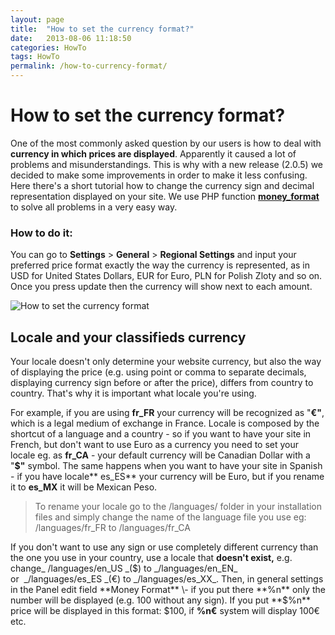 ```yaml
---
layout: page
title:  "How to set the currency format?"
date:   2013-08-06 11:18:50
categories: HowTo
tags: HowTo
permalink: /how-to-currency-format/
---
```

# How to set the currency format?

One of the most commonly asked question by our users is how to deal with **currency in which prices are displayed**. Apparently it caused a lot of problems and misunderstandings. This is why with a new release (2.0.5) we decided to make some improvements in order to make it less confusing. Here there's a short tutorial how to change the currency sign and decimal representation displayed on your site. We use PHP function **[money_format](http://php.net/manual/en/function.money-format.php)** to solve all problems in a very easy way. 

### How to do it:

You can go to **Settings** > **General** > **Regional Settings** and input your preferred price format exactly the way the currency is represented, as in USD for United States Dollars, EUR for Euro, PLN for Polish Zloty and so on. Once you press update then the currency will show next to each amount.

![How to set the currency format](http://open-classifieds.com/wp-content/uploads/2013/08/How-to-set-the-currency-format.png)

## Locale and your classifieds currency

Your locale doesn't only determine your website currency, but also the way of displaying the price (e.g. using point or comma to separate decimals, displaying currency sign before or after the price), differs from country to country. That's why it is important what locale you're using. 

For example, if you are using **fr_FR** your currency will be recognized as "**€"**, which is a legal medium of exchange in France. Locale is composed by the shortcut of a language and a country - so if you want to have your site in French, but don't want to use Euro as a currency you need to set your locale eg. as **fr_CA** \- your default currency will be Canadian Dollar with a "**$"** symbol. The same happens when you want to have your site in Spanish - if you have locale** es_ES** your currency will be Euro, but if you rename it to **es_MX** it will be Mexican Peso.

> To rename your locale go to the /languages/ folder in your installation files and simply change the name of the language file you use eg: /languages/fr_FR to /languages/fr_CA

If you don't want to use any sign or use completely different currency than the one you use in your country, use a locale that **doesn't exist,** e.g. change_ /languages/en_US _($) to _/languages/en_EN_ or  _/languages/es_ES _(€) to _/languages/es_XX_. Then, in general settings in the Panel edit field **Money Format** \- if you put there **%n** only the number will be displayed (e.g. 100 without any sign). If you put **$%n** price will be displayed in this format: $100, if **%n€** system will display 100€ etc.

<!--title: How to set the currency format?
link: http://open-classifieds.com/2013/08/06/how-to-currency-format/
author: admin
description: 
post_id: 9353
created: 2013/08/06 13:18:50
created_gmt: 2013/08/06 11:18:50
comment_status: open
post_name: how-to-currency-format
status: publish
post_type: post-->